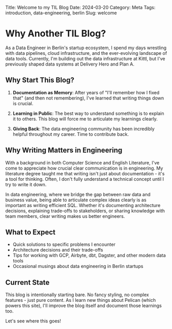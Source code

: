 Title: Welcome to my TIL Blog
Date: 2024-03-20
Category: Meta
Tags: introduction, data-engineering, berlin
Slug: welcome

# Why Another TIL Blog?

As a Data Engineer in Berlin's startup ecosystem, I spend my days wrestling with data pipelines, cloud infrastructure, and the ever-evolving landscape of data tools. Currently, I'm building out the data infrastructure at Kittl, but I've previously shaped data systems at Delivery Hero and Plan A.

## Why Start This Blog?

1. **Documentation as Memory**: After years of "I'll remember how I fixed that" (and then not remembering), I've learned that writing things down is crucial.

2. **Learning in Public**: The best way to understand something is to explain it to others. This blog will force me to articulate my learnings clearly.

3. **Giving Back**: The data engineering community has been incredibly helpful throughout my career. Time to contribute back.

## Why Writing Matters in Engineering

With a background in both Computer Science and English Literature, I've come to appreciate how crucial clear communication is in engineering. My literature degree taught me that writing isn't just about documentation - it's a tool for thinking. Often, I don't fully understand a technical concept until I try to write it down.

In data engineering, where we bridge the gap between raw data and business value, being able to articulate complex ideas clearly is as important as writing efficient SQL. Whether it's documenting architecture decisions, explaining trade-offs to stakeholders, or sharing knowledge with team members, clear writing makes us better engineers.

## What to Expect

- Quick solutions to specific problems I encounter
- Architecture decisions and their trade-offs
- Tips for working with GCP, Airbyte, dbt, Dagster, and other modern data tools
- Occasional musings about data engineering in Berlin startups

## Current State

This blog is intentionally starting bare. No fancy styling, no complex features - just pure content. As I learn new things about Pelican (which powers this site), I'll improve the blog itself and document those learnings too.

Let's see where this goes!
